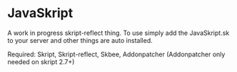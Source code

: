 # JavaSkript

A work in progress skript-reflect thing.
To use simply add the JavaSkript.sk to
your server and other things are auto
installed.

Required: Skript, Skript-reflect, Skbee, Addonpatcher (Addonpatcher only needed on skript 2.7+)
